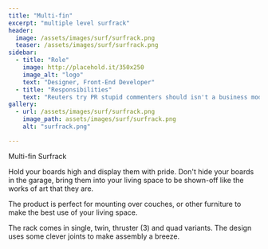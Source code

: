 ```yaml
---
title: "Multi-fin"
excerpt: "multiple level surfrack"
header:
  image: /assets/images/surf/surfrack.png
  teaser: /assets/images/surf/surfrack.png
sidebar:
  - title: "Role"
    image: http://placehold.it/350x250
    image_alt: "logo"
    text: "Designer, Front-End Developer"
  - title: "Responsibilities"
    text: "Reuters try PR stupid commenters should isn't a business model"
gallery:
  - url: /assets/images/surf/surfrack.png
    image_path: assets/images/surf/surfrack.png
    alt: "surfrack.png"

---
```


Multi-fin Surfrack

Hold your boards high and display them with pride. Don't hide your boards in the garage, bring them into your living space to be shown-off like the works of art that they are. 

The product is perfect for mounting over couches, or other furniture to make the best use of your living space. 

The rack comes in single, twin, thruster (3) and quad variants.  The design uses some clever joints to make assembly a breeze. 